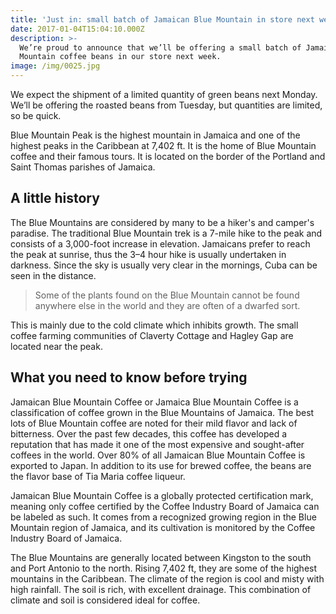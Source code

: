 ```yaml
---
title: 'Just in: small batch of Jamaican Blue Mountain in store next week'
date: 2017-01-04T15:04:10.000Z
description: >-
  We’re proud to announce that we’ll be offering a small batch of Jamaica Blue
  Mountain coffee beans in our store next week.
image: /img/0025.jpg
---
```


We expect the shipment of a limited quantity of green beans next Monday. We’ll be offering the roasted beans from Tuesday, but quantities are limited, so be quick.

Blue Mountain Peak is the highest mountain in Jamaica and one of the highest peaks in the Caribbean at 7,402 ft. It is the home of Blue Mountain coffee and their famous tours. It is located on the border of the Portland and Saint Thomas parishes of Jamaica.

## A little history

The Blue Mountains are considered by many to be a hiker's and camper's paradise. The traditional Blue Mountain trek is a 7-mile hike to the peak and consists of a 3,000-foot increase in elevation. Jamaicans prefer to reach the peak at sunrise, thus the 3–4 hour hike is usually undertaken in darkness. Since the sky is usually very clear in the mornings, Cuba can be seen in the distance.

>Some of the plants found on the Blue Mountain cannot be found anywhere else in the world and they are often of a dwarfed sort.

This is mainly due to the cold climate which inhibits growth. The small coffee farming communities of Claverty Cottage and Hagley Gap are located near the peak.

## What you need to know before trying

Jamaican Blue Mountain Coffee or Jamaica Blue Mountain Coffee is a classification of coffee grown in the Blue Mountains of Jamaica. The best lots of Blue Mountain coffee are noted for their mild flavor and lack of bitterness. Over the past few decades, this coffee has developed a reputation that has made it one of the most expensive and sought-after coffees in the world. Over 80% of all Jamaican Blue Mountain Coffee is exported to Japan. In addition to its use for brewed coffee, the beans are the flavor base of Tia Maria coffee liqueur.

Jamaican Blue Mountain Coffee is a globally protected certification mark, meaning only coffee certified by the Coffee Industry Board of Jamaica can be labeled as such. It comes from a recognized growing region in the Blue Mountain region of Jamaica, and its cultivation is monitored by the Coffee Industry Board of Jamaica.

The Blue Mountains are generally located between Kingston to the south and Port Antonio to the north. Rising 7,402 ft, they are some of the highest mountains in the Caribbean. The climate of the region is cool and misty with high rainfall. The soil is rich, with excellent drainage. This combination of climate and soil is considered ideal for coffee.

